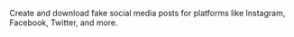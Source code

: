 Create and download fake social media posts for platforms like Instagram, Facebook, Twitter, and more.

